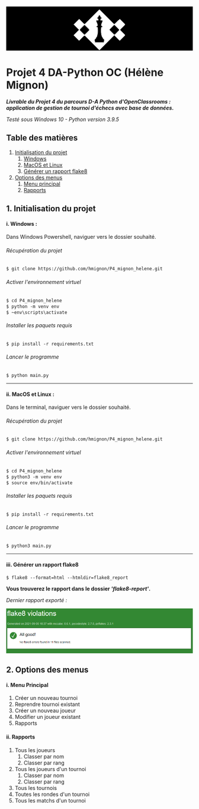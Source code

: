 ![chess_club](img/chess_club.png)

# Projet 4 DA-Python OC (Hélène Mignon)
***Livrable du Projet 4 du parcours D-A Python d'OpenClassrooms : application de gestion de tournoi d'échecs avec base de données.***

_Testé sous Windows 10 - Python version 3.9.5_


## Table des matières

1. [Initialisation du projet](#id-section1)
    1. [Windows](#id-section1-1)
    1. [MacOS et Linux](#id-section1-2)
    3. [Générer un rapport flake8](#id-section1-3)
2. [Options des menus](#id-section2)
    1. [Menu principal](#section2-1)
    2. [Rapports](#section2-2)


<div id='id-section1'></div>

## 1. Initialisation du projet

<div id='id-section1-1'></div>


#### i. Windows :
Dans Windows Powershell, naviguer vers le dossier souhaité.
###### Récupération du projet

    $ git clone https://github.com/hmignon/P4_mignon_helene.git

###### Activer l'environnement virtuel
    $ cd P4_mignon_helene 
    $ python -m venv env 
    $ ~env\scripts\activate
    
###### Installer les paquets requis
    $ pip install -r requirements.txt

###### Lancer le programme
    $ python main.py


<div id='id-section1-2'></div>

---------

#### ii. MacOS et Linux :
Dans le terminal, naviguer vers le dossier souhaité.
###### Récupération du projet

    $ git clone https://github.com/hmignon/P4_mignon_helene.git

###### Activer l'environnement virtuel
    $ cd P4_mignon_helene 
    $ python3 -m venv env 
    $ source env/bin/activate
    
###### Installer les paquets requis
    $ pip install -r requirements.txt

###### Lancer le programme
    $ python3 main.py


<div id='id-section1-3'></div>

----------

#### iii. Générer un rapport flake8

    $ flake8 --format=html --htmldir=flake8_report

**Vous trouverez le rapport dans le dossier _'flake8-report'_.**

_Dernier rapport exporté :_

![latest_report](img/latest_report.png)

<div id='id-section2'></div>

## 2. Options des menus

<div id='id-section2-1'></div>

#### i. Menu Principal
1. Créer un nouveau tournoi
2. Reprendre tournoi existant
3. Créer un nouveau joueur
4. Modifier un joueur existant
5. Rapports

<div id='id-section2-2'></div>

#### ii. Rapports
1. Tous les joueurs
   1. Classer par nom
   2. Classer par rang
2. Tous les joueurs d'un tournoi
   1. Classer par nom
   2. Classer par rang
3. Tous les tournois
4. Toutes les rondes d'un tournoi
5. Tous les matchs d'un tournoi